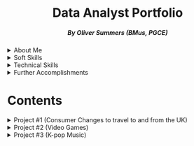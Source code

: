 # <h1 align="center">Data Analyst Portfolio</h1>
<h5 align="center">By Oliver Summers (BMus, PGCE)</h5>

<details>
<summary>About Me</summary>
<br>

**Who are you?** - Hi, I'm Oliver, and I love being involved with data! With nearly 5 years experience working in datasets of varying degrees, from easy-to-digest Excel spreadsheets to larger datasets used in SQL, R and Python.

**Why do you do what you do?** - I've always been invested in data in various ways, starting with music. With growth for the data field set to grow about 28% through 2026 [Schroeder, 2021](https://www.forbes.com/sites/bernhardschroeder/2021/06/11/the-data-analytics-profession-and-employment-is-exploding-three-trends-that-matter/?sh=356375f73f81) I believe that the future of data has never been more exciting!

**What expertise and skills do you have?** - As a qualified teacher, I have extensive experience with 

**What accomplishments have you made?** - You can see a bullet point list below further for exmaples (list is not exhaustive)

**What are you looking for?** - I'm looking for a role focusing on data that I'm passionate about analysing, and push forward decisions for brands that have a positive impact on soceity. I'd love to hear from you to discuss further about what you're looking for in a data analyst role and the needs of the business, so please do get in touch so we can discuss further. Thank you and looking forward to speaking with you!
<br>
<br>

*P.S. a quick bonus fact for you - during my time at MyTutor, I won the data compeition in the data team for building a database in SQL from the ground up, focusing on different coloured shirts and presenting this to the team. As an award, I won a emoji of me with a crown and a box of chocolates!*

</details>

<details markdown="1">
<summary>Soft Skills</summary>
<br>

- **Communication & Presentation**
  - PGCE, delivered lessons
  - At MyTutor, delivered presentations to 20+ staff
- **Teamwork**
  - test
  - test
- **Critical Thinking**
  - test
  - test
- **Attention to Detail**
  - test
  - test

</details>

<details markdown="1">
<summary>Technical Skills</summary>
<br>

- SQL
- Excel
- R/Python
- Tableau & Power BI

</details>

<details markdown="1">
<summary>Further Accomplishments</summary>
<br>

-
-
-

</details>

# Contents

<details>
<summary>Project #1 (Consumer Changes to travel to and from the UK)</summary>
<br>

Project Name / Description / Topic
______________

### **Summary**

In this project, we study how travel to and from the UK has changed, using the comparison between pre and post-pandemic

Firstly, we look at the top 10 best performing years for travellers into the UK with data collected from 1980 to 2022, the image below (produced on Power BI) displays the results of the top 10 years from the time period recorded.
<br>

### **Key Findings**

- 2021 was the lowest year reocrded for total travellers into the UK

![Top 10 Year Charts](https://user-images.githubusercontent.com/111752059/192544963-58b2db46-76c7-402c-8201-5dc9c1ebab58.png)
![Lowest 10 Year Charts](https://user-images.githubusercontent.com/111752059/192544971-815f5f48-18e4-402d-bed7-ec670df1c1d8.png)


### **Conclusion**
<br>

from the results, we can see that 2006 - 2019 was a more popular time to travel, particulary with 2017 being the best year recorded so far.

*Further Notes:*

- Code/File: [Found in this repository folder](https://github.com/OSummers/data_analyst_portfolio/tree/main/Proj_1)
- Source: Office for National Survey - Overseas travel and tourism dataset
- Description: This project was created to highlight changes in consumer behaviour and discover past and future changes to travel
- Skills: Data visualization, explorartory data analysis, mining, cleaning, preparation
- Technology: SQL, Excel, Power BI

</details>

<details>
<summary>Project #2 (Video Games)</summary>


### **Summary**

### **Key Findings**

### **Conclusion**

*Further Notes:*

- Code/File: [Found in this repository folder](https://github.com/OSummers/data_analyst_portfolio/tree/main/Proj_2)
- Source:
- Description:
- Skills:
- Technology:

</details>

<details>
<summary>Project #3 (K-pop Music)</summary>

### **Summary**

### **Key Findings**

### **Conclusion**

*Further Notes:*

- Code/File: [Found in this repository folder](https://github.com/OSummers/data_analyst_portfolio/tree/main/Proj_3)
- Source:
- Description:
- Skills:
- Technology:

</details>
